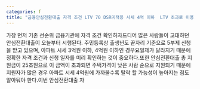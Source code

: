 ```yaml
---
categories: f
title: "금융안심전환대출 자격 조건 LTV 70 DSR미적용 시세 4억 이하  LTV 초과로 이용 어렵다면"
---
```

가장 먼저 기존 선순위 금융기관에 자격 조건 확인하자드디어 많은 사람들이 고대하던 안심전환대출이 오늘부터 시행된다. 주민등록상 출생년도 끝자리 기준으로 5부제 신청을 받고 있으며, 아파트 시세 3억원 이하, 4억원 이하인 경우요일제가 달라지기 때문에 정확한 자격 조건과 신청 일자를 미리 확인하는 것이 중요하다.또한 안심전환대출 총 지원금이 25조원으로 이 금액이 초과되면 주택가격이 낮은 사람 순으로 지원되기 때문에 지원자가 많은 경우 아파트 시세 4억원에 가까울수록 탈락 할 가능성이 높아지는 점도 알아둬야 한다.이번 안심전환대출 자
